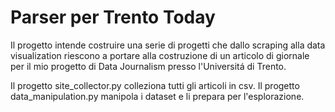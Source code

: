 # Parser per Trento Today
Il progetto intende costruire una serie di progetti che dallo scraping alla data visualization riescono a portare alla costruzione di un articolo di giornale per il mio progetto di Data Journalism presso l'Universitá di Trento.

Il progetto site_collector.py colleziona tutti gli articoli in csv.
Il progetto data_manipulation.py manipola i dataset e li prepara per l'esplorazione.


